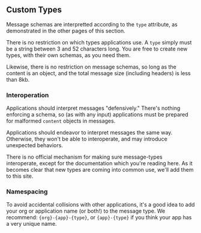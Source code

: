 ## Custom Types

Message schemas are interpretted according to the `type` attribute, as demonstrated in the other pages of this section.

There is no restriction on which types applications use.
A `type` simply must be a string between 3 and 52 characters long.
You are free to create new types, with their own schemas, as you need them.

Likewise, there is no restriction on message schemas, so long as the content is an object, and the total message size (including headers) is less than 8kb.

### Interoperation

Applications should interpret messages "defensively."
There's nothing enforcing a schema, so (as with any input) applications must be prepared for malformed `content` objects in messages.

Applications should endeavor to interpret messages the same way.
Otherwise, they won't be able to interoperate, and may introduce unexpected behaviors.

There is no official mechanism for making sure message-types interoperate, except for the documentation which you're reading here.
As it becomes clear that new types are coming into common use, we'll add them to this site.

### Namespacing

To avoid accidental collisions with other applications, it's a good idea to add your org or application name (or both!) to the message type.
We recommend: `{org}-{app}-{type}`, or `{app}-{type}` if you think your app has a very unique name.